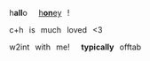 h**all**o⠀⠀[h**on**ey](https://github.com/rottingcowboy)⠀!

c+h⠀is⠀much⠀loved⠀<3

w2int⠀with⠀me!⠀⠀**typically**⠀offtab
